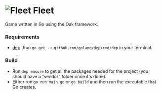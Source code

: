 # ![Fleet](https://i.imgur.com/XgIqPLI.png) Fleet

Game written in Go using the Oak framework.

### Requirements

+ [dep](https://github.com/golang/dep): Run `go get -u github.com/golang/dep/cmd/dep` in your terminal.

### Build

+ Run `dep ensure` to get all the packages needed for the project (you should have a "vendor" folder once it's done).
+ Either run `go run main.go` or `go build` and then run the executable that Go creates.
